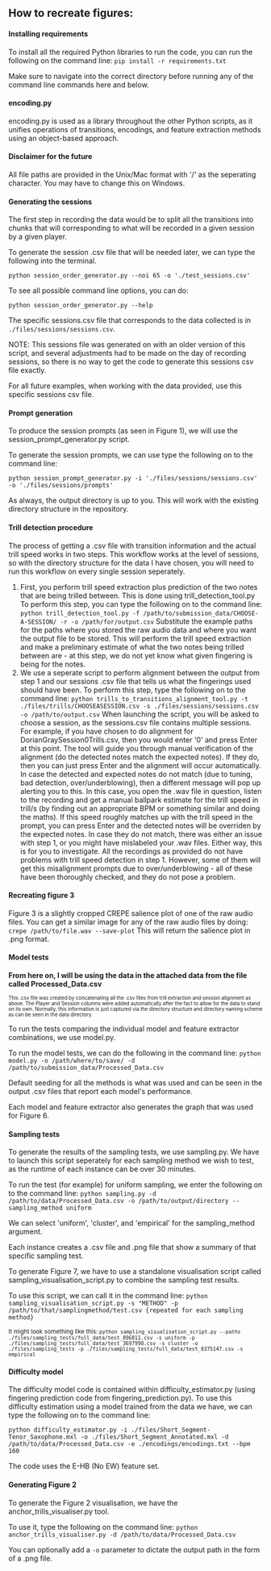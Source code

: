 ## **How to recreate figures:**

#### Installing requirements
To install all the required Python libraries to run the code, you can run the following on the command line:
`pip install -r requirements.txt`

Make sure to navigate into the correct directory before running any of the command line commands here and below.

#### encoding.py
encoding.py is used as a library throughout the other Python scripts, as it unifies operations of transitions, encodings, and feature extraction methods using an object-based approach.

#### Disclaimer for the future

All file paths are provided in the Unix/Mac format with '/' as the seperating character. You may have to change this on Windows.

#### Generating the sessions
The first step in recording the data would be to split all the transitions into chunks that will corresponding to what will be recorded in a given session by a given player. 

To generate the session .csv file that will be needed later, we can type the following into the terminal.

`python session_order_generator.py --noi 65 -o './test_sessions.csv'`

To see all possible command line options, you can do:

`python session_order_generator.py --help`

The specific sessions.csv file that corresponds to the data collected is in `./files/sessions/sessions.csv`.

NOTE: This sessions file was generated on with an older version of this script, and several adjustments had to be made on the day of recording sessions, so there is no way to get the code to generate this sessions csv file exactly.

For all future examples, when working with the data provided, use this specific sessions csv file.

#### Prompt generation
To produce the session prompts (as seen in Figure 1), we will use the session_prompt_generator.py script.

To generate the session prompts, we can use type the following on to the command line:

`python session_prompt_generator.py -i './files/sessions/sessions.csv' -o './files/sessions/prompts'`

As always, the output directory is up to you. This will work with the existing directory structure in the repository.

#### Trill detection procedure
The process of getting a .csv file with transition information and the actual trill speed works in two steps.
This workflow works at the level of sessions, so with the directory structure for the data I have chosen, you will need to run this workflow on every single session seperately.

1) First, you perform trill speed extraction plus prediction of the two notes that are being trilled between. This is done using trill_detection_tool.py
To perform this step, you can type the following on to the command line:
`python trill_detection_tool.py -f /path/to/submission_data/CHOOSE-A-SESSION/ -r -o /path/for/output.csv`
Substitute the example paths for the paths where you stored the raw audio data and where you want the output file to be stored.
This will perform the trill speed extraction and make a preliminary estimate of what the two notes being trilled between are - at this step, we do not yet know what given fingering is being for the notes.
2) We use a seperate script to perform alignment between the output from step 1 and our sessions .csv file that tells us what the fingerings used should have been.
To perform this step, type the following on to the command line:
`python trills_to_transitions_alignment_tool.py -t ./files/trills/CHOOSEASESSION.csv -s ./files/sessions/sessions.csv -o /path/to/output.csv`
When launching the script, you will be asked to choose a session, as the sessions.csv file contains multiple sessions. For example, if you have chosen to do alignment for DorianGraySession0Trills.csv, then you would enter '0' and press Enter at this point.
The tool will guide you through manual verification of the alignment (do the detected notes match the expected notes). If they do, then you can just press Enter and the alignment will occur automatically. 
In case the detected and expected notes do not match (due to tuning, bad detection, over/underblowing), then a different message will pop up alerting you to this. In this case, you open the .wav file in question, listen to the recording and get a manual ballpark estimate for the trill speed in trill/s (by finding out an appropriate BPM or something similar and doing the maths). If this speed roughly matches up with the trill speed in the prompt, you can press Enter and the detected notes will be overriden by the expected notes.
In case they do not match, there was either an issue with step 1, or you might have mislabeled your .wav files. Either way, this is for you to investigate. 
All the recordings as provided do not have problems with trill speed detection in step 1. However, some of them will get this misalignment prompts due to over/underblowing - all of these have been thoroughly checked, and they do not pose a problem.

#### Recreating figure 3
Figure 3 is a slightly cropped CREPE salience plot of one of the raw audio files. You can get a similar image for any of the raw audio files by doing:
`crepe /path/to/file.wav --save-plot`
This will return the salience plot in .png format.

#### Model tests
__From here on, I will be using the data in the attached data from the file called Processed_Data.csv__

<sub><sup>This .csv file was created by concatenating all the .csv files from trill extraction and session alignment as above. The Player and Session columns were added automatically after the fact to allow for the data to stand on its own. Normally, this information is just captured via the directory structure and directory naming scheme as can be seen in the data directory.<sup><sub>

To run the tests comparing the individual model and feature extractor combinations, we use model.py.

To run the model tests, we can do the following in the command line:
`python model.py -o /path/where/to/save/ -d /path/to/submission_data/Processed_Data.csv`

Default seeding for all the methods is what was used and can be seen in the output .csv files that report each model's performance.

Each model and feature extractor also generates the graph that was used for Figure 6.

#### Sampling tests
To generate the results of the sampling tests, we use sampling.py. 
We have to launch this script seperately for each sampling method we wish to test, as the runtime of each instance can be over 30 minutes.

To run the test (for example) for uniform sampling, we enter the following on to the command line:
`python sampling.py -d /path/to/data/Processed_Data.csv -o /path/to/output/directory --sampling_method uniform`

We can select 'uniform', 'cluster', and 'empirical' for the sampling_method argument.

Each instance creates a .csv file and .png file that show a summary of that specific sampling test.

To generate Figure 7, we have to use a standalone visualisation script called sampling_visualisation_script.py to combine the sampling test results.

To use this script, we can call it in the command line:
`python sampling_visualisation_script.py -s "METHOD" -p /path/to/that/samplingmethod/test.csv {repeated for each sampling method}`

<sub>It might look something like this:
`python sampling_visualisation_script.py --paths ./files/sampling_tests/full_data/test_896811.csv -s uniform -p ./files/sampling_tests/full_data/test_3697990.csv -s cluster -o ./files/sampling_tests -p ./files/sampling_tests/full_data/test_8375147.csv -s empirical`<sub>

#### Difficulty model
The difficulty model code is contained within difficulty_estimator.py (using fingering prediction code from fingering_prediction.py). To use this difficulty estimation using a model trained from the data we have, we can type the following on to the command line:

`python difficulty_estimator.py -i ./files/Short_Segment-Tenor_Saxophone.mxl -o ./files/Short_Segment_Annotated.mxl -d /path/to/data/Processed_Data.csv -e ./encodings/encodings.txt --bpm 160`

The code uses the E-HB (No EW) feature set.

#### Generating Figure 2

To generate the Figure 2 visualisation, we have the anchor_trills_visualiser.py tool. 

To use it, type the following on the command line:
`python anchor_trills_visualiser.py -d /path/to/data/Processed_Data.csv`

You can optionally add a `-o` parameter to dictate the output path in the form of a .png file.
